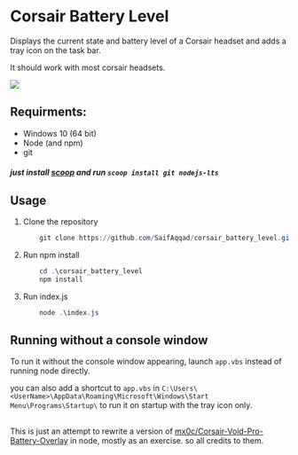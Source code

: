 # Corsair Battery Level
Displays the current state and battery level of a Corsair headset and adds a tray icon on the task bar.

It should work with most corsair headsets.

![](https://user-images.githubusercontent.com/47293197/107494250-3c401b00-6b97-11eb-902e-2fbc47553d89.png)

## Requirments:
* Windows 10 (64 bit)
* Node (and npm)
* git

##### just install [scoop](https://scoop.sh) and run `scoop install git nodejs-lts`

## Usage 
1. Clone the repository
    ```powershell
        git clone https://github.com/SaifAqqad/corsair_battery_level.git
    ```
2. Run npm install
    ```powershell
        cd .\corsair_battery_level
        npm install
    ```
3. Run index.js
    ```powershell
        node .\index.js
    ```

## Running without a console window
To run it without the console window appearing, launch `app.vbs` instead of running node directly.

you can also add a shortcut to `app.vbs` in `C:\Users\<UserName>\AppData\Roaming\Microsoft\Windows\Start Menu\Programs\Startup\` to run it on startup with the tray icon only.

##

This is just an attempt to rewrite a version of [mx0c/Corsair-Void-Pro-Battery-Overlay](https://github.com/mx0c/Corsair-Void-Pro-Battery-Overlay) in node, mostly as an exercise. so all credits to them.
